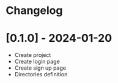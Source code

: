 # Changelog

# [0.1.0] - 2024-01-20

- Create project
- Create login page
- Create sign up page
- Directories definition